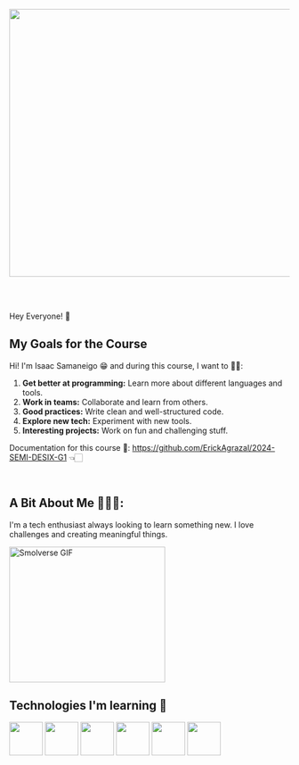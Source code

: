 <p align="start">
  <img src="https://media.giphy.com/media/YbXLZ6dymH758xSEbM/giphy.gif" width="680" height="480">
</p>
<br><br>

 Hey Everyone! 🫡

## My Goals for the Course 

Hi! I'm Isaac Samaneigo 😁 and during this course, I want to 😶‍🌫️:

1. **Get better at programming:** Learn more about different languages and tools.
2. **Work in teams:** Collaborate and learn from others.
3. **Good practices:** Write clean and well-structured code.
4. **Explore new tech:** Experiment with new tools.
5. **Interesting projects:** Work on fun and challenging stuff.

Documentation  for this course 🧾: https://github.com/ErickAgrazal/2024-SEMI-DESIX-G1 👈🏻

<br>

## A Bit About Me 🧑🏻‍💻: 

I'm a tech enthusiast always looking to learn something new. I love challenges and creating meaningful things.
<p align="start">
  <img src="https://media.giphy.com/media/JqmupuTVZYaQX5s094/giphy.gif" width="280" height="243" alt="Smolverse GIF">
</p>


## Technologies I'm learning 🤯

<img src="https://user-images.githubusercontent.com/104814319/206405426-1394a156-af88-4aa1-9591-2e022768ab82.png" width=60> <img src="https://user-images.githubusercontent.com/104814319/206405461-b47ad80e-0fe5-4c05-ac29-8840d935a274.png" width=60> <img src="https://user-images.githubusercontent.com/104814319/206405476-90502610-2828-4a73-9e4b-c41d116749cc.png" width=60> <img src="https://img.icons8.com/?size=100&id=hsPbhkOH4FMe&format=png&color=000000" width=60> <img src="https://img.icons8.com/?size=100&id=NfbyHexzVEDk&format=png&color=000000" width=60> <img src="https://img.icons8.com/?size=100&id=kg46nzoJrmTR&format=png&color=000000" width=60>
